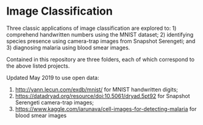 # Image Classification
Three classic applications of image classification are explored to: 1) comprehend handwritten numbers using the MNIST dataset; 2) identifying species presence using camera-trap images from Snapshot Serengeti; and 3) diagnosing malaria using blood smear images. 


Contained in this repository are three folders, each of which correspond to the above listed projects. 


Updated May 2019 to use open data:
1) http://yann.lecun.com/exdb/mnist/ for MNIST handwritten digits; 
2) https://datadryad.org/resource/doi:10.5061/dryad.5pt92 for Snapshot Serengeti camera-trap images; 
3) https://www.kaggle.com/iarunava/cell-images-for-detecting-malaria for blood smear images
